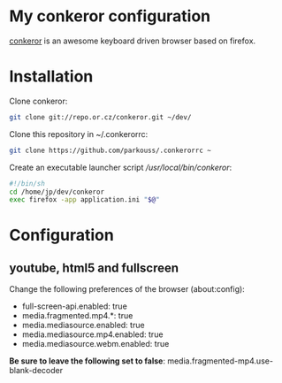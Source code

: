 # My conkeror configuration

[conkeror][1] is an awesome keyboard driven browser based on firefox.

# Installation

Clone conkeror:

```bash
git clone git://repo.or.cz/conkeror.git ~/dev/
```

Clone this repository in ~/.conkerorrc:

```bash
git clone https://github.com/parkouss/.conkerorrc ~
```

Create an executable launcher script */usr/local/bin/conkeror*:

```bash
#!/bin/sh
cd /home/jp/dev/conkeror
exec firefox -app application.ini "$@"
```

# Configuration

## youtube, html5 and fullscreen

Change the following preferences of the browser (about:config):

- full-screen-api.enabled: true
- media.fragmented.mp4.*: true
- media.mediasource.enabled: true
- media.mediasource.mp4.enabled: true
- media.mediasource.webm.enabled: true

**Be sure to leave the following set to false**:
media.fragmented-mp4.use-blank-decoder

[1]: http://conkeror.org/
